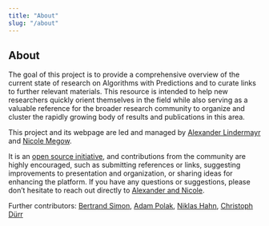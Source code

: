 ```yaml
---
title: "About"
slug: "/about"
---
```


## About

The goal of this project is to provide a comprehensive overview of the current state of research on Algorithms with Predictions and to curate links to further relevant materials. This resource is intended to help new researchers quickly orient themselves in the field while also serving as a valuable reference for the broader research community to organize and cluster the rapidly growing body of results and publications in this area. 

This project and its webpage are led and managed by [Alexander Lindermayr](https://www.uni-bremen.de/en/cslog/team/alexander-lindermayr) and [Nicole Megow](https://www.uni-bremen.de/en/cslog/nmegow). 

It is an [open source initiative](https://github.com/algorithms-with-predictions/algorithms-with-predictions.github.io), and contributions from the community are highly encouraged, such as submitting references or links, suggesting improvements to presentation and organization, or sharing ideas for enhancing the platform. If you have any questions or suggestions, please don’t hesitate to reach out directly to [Alexander and Nicole](mailto:alps-web@uni-bremen.de).

Further contributors: [Bertrand Simon](https://cclab.pages.in2p3.fr/bertrand.simon/), [Adam Polak](https://adampolak.github.io/), [Niklas Hahn](https://webia.lip6.fr/~nhahn/index.html), [Christoph Dürr](https://webia.lip6.fr/~durrc/)
